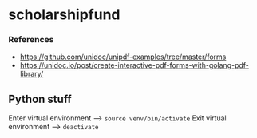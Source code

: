 # scholarshipfund



### References

* https://github.com/unidoc/unipdf-examples/tree/master/forms
* https://unidoc.io/post/create-interactive-pdf-forms-with-golang-pdf-library/



## Python stuff

Enter virtual environment --> `source venv/bin/activate`
Exit virtual environment --> `deactivate`

